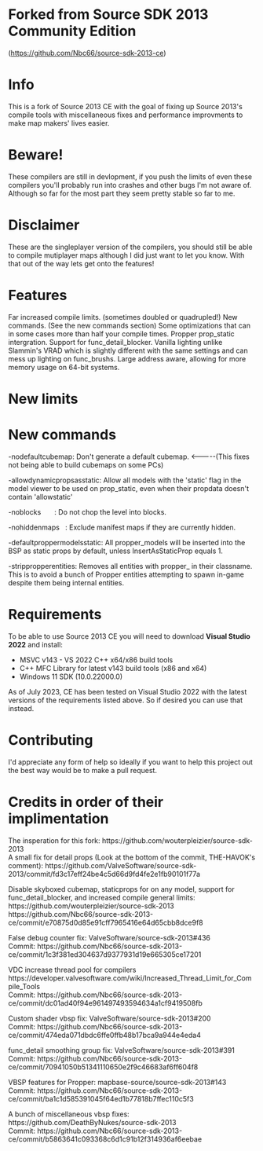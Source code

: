 # Forked from Source SDK 2013 Community Edition
(https://github.com/Nbc66/source-sdk-2013-ce)

# Info
This is a fork of Source 2013 CE with the goal of fixing up Source 2013's compile tools with miscellaneous fixes and performance improvments to make map makers' lives easier.

# Beware!
These compilers are still in devlopment, if you push the limits of even these compilers you'll probably run into crashes and other bugs I'm not aware of.
Although so far for the most part they seem pretty stable so far to me.

# Disclaimer
These are the singleplayer version of the compilers, you should still be able to compile mutiplayer maps although I did just want to let you know.
With that out of the way lets get onto the features!

# Features
Far increased compile limits. (sometimes doubled or quadrupled!)
New commands. (See the new commands section)
Some optimizations that can in some cases more than half your compile times.
Propper prop_static intergration.
Support for func_detail_blocker.
Vanilla lighting unlike Slammin's VRAD which is slightly different with the same settings and can mess up lighting on func_brushs.
Large address aware, allowing for more memory usage on 64-bit systems.

# New limits


# New commands
-nodefaultcubemap: Don't generate a default cubemap. <-----(This fixes not being able to build cubemaps on some PCs)

-allowdynamicpropsasstatic: Allow all models with the 'static' flag in the model viewer to be used on prop_static, even when their propdata doesn't contain 'allowstatic'

-noblocks       : Do not chop the level into blocks.

-nohiddenmaps   : Exclude manifest maps if they are currently hidden.

-defaultproppermodelsstatic: All propper_models will be inserted into the BSP
as static props by default, unless InsertAsStaticProp equals 1.

-strippropperentities: Removes all entities with propper_ in their classname.
This is to avoid a bunch of Propper entities attempting to spawn in-game despite them being internal entities.

# Requirements
To be able to use Source 2013 CE you will need to download **Visual Studio 2022** and install:
* MSVC v143 - VS 2022 C++ x64/x86 build tools
* C++ MFC Library for latest v143 build tools (x86 and x64)
* Windows 11 SDK (10.0.22000.0)

As of July 2023, CE has been tested on Visual Studio 2022 with the latest versions of the requirements listed above. So if desired you can use that instead.

# Contributing
I'd appreciate any form of help so ideally if you want to help this project out the best way would be to make a pull request.

# Credits in order of their implimentation
<p>The insperation for this fork: https://github.com/wouterpleizier/source-sdk-2013<br>
A small fix for detail props (Look at the bottom of the commit, THE-HAVOK's comment): https://github.com/ValveSoftware/source-sdk-2013/commit/fd3c17eff24be4c5d66d9fd4fe2e1fb90101f77a</p>

<p>Disable skyboxed cubemap, staticprops for on any model, support for func_detail_blocker, and increased compile general limits: https://github.com/wouterpleizier/source-sdk-2013<br>
https://github.com/Nbc66/source-sdk-2013-ce/commit/e70875d0d85e91cff7965416e64d65cbb8dce9f8</p>

<p>False debug counter fix: ValveSoftware/source-sdk-2013#436<br>
Commit: https://github.com/Nbc66/source-sdk-2013-ce/commit/1c3f381ed304637d9377931d19e665305ce17201</p>

<p>VDC increase thread pool for compilers https://developer.valvesoftware.com/wiki/Increased_Thread_Limit_for_Compile_Tools<br>
Commit: https://github.com/Nbc66/source-sdk-2013-ce/commit/dc01ad40f94e961497493594634a1cf9419508fb</p>

<p>Custom shader vbsp fix: ValveSoftware/source-sdk-2013#200<br>
Commit: https://github.com/Nbc66/source-sdk-2013-ce/commit/474eda071dbdc6ffe0ffb48b17bca9a944e4eda4</p>

<p>func_detail smoothing group fix: ValveSoftware/source-sdk-2013#391<br>
Commit: https://github.com/Nbc66/source-sdk-2013-ce/commit/70941050b51341110650e2f9c46683af6ff604f8</p>

<p>VBSP features for Propper: mapbase-source/source-sdk-2013#143<br>
Commit: https://github.com/Nbc66/source-sdk-2013-ce/commit/ba1c1d585391045f64ed1b77818b7ffec110c5f3</p>

<p>A bunch of miscellaneous vbsp fixes: https://github.com/DeathByNukes/source-sdk-2013<br>
Commit: https://github.com/Nbc66/source-sdk-2013-ce/commit/b5863641c093368c6d1c91b12f314936af6eebae</p>